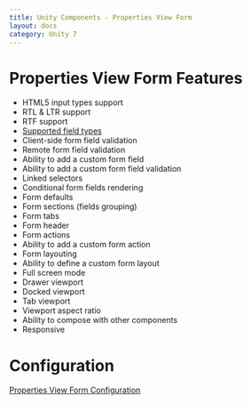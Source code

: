 ```yaml
---
title: Unity Components - Properties View Form
layout: docs
category: Unity 7
---
```

# Properties View Form Features

- HTML5 input types support
- RTL & LTR support
- RTF support 
- [Supported field types](./properties-view-form/supported-field-types.md)
- Client-side form field validation
- Remote form field validation 
- Ability to add a custom form field
- Ability to add a custom form field validation
- Linked selectors 
- Conditional form fields rendering 
- Form defaults
- Form sections (fields grouping)
- Form tabs
- Form header
- Form actions
- Ability to add a custom form action
- Form layouting
- Ability to define a custom form layout 
- Full screen mode 
- Drawer viewport 
- Docked viewport
- Tab viewport
- Viewport aspect ratio 
- Ability to compose with other components 
- Responsive 

# Configuration

[Properties View Form Configuration](../configuration/properties-view-form.md)